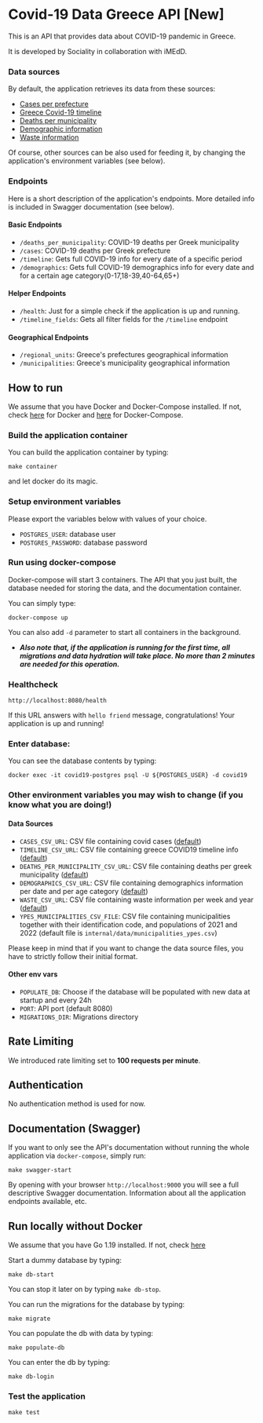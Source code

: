 # Covid-19 Data Greece API [New]

This is an API that provides data about COVID-19 pandemic in Greece.

It is developed by Sociality in collaboration with iMEdD.

### Data sources

By default, the application retrieves its data from these sources:

- [Cases per prefecture](https://github.com/iMEdD-Lab/open-data/blob/master/COVID-19/greece_cases_v2.csv)
- [Greece Covid-19 timeline](https://github.com/iMEdD-Lab/open-data/blob/master/COVID-19/greeceTimeline.csv)
- [Deaths per municipality](https://github.com/iMEdD-Lab/open-data/blob/master/COVID-19/deaths%20covid%20greece%20municipality%2020%2021.csv)
- [Demographic information](https://github.com/Sandbird/covid19-Greece/blob/master/demography_total_details.csv)
- [Waste information](https://raw.githubusercontent.com/iMEdD-Lab/open-data/master/COVID-19/viral_waste_water.csv)

Of course, other sources can be also used for feeding it, by changing the application's environment variables
(see below).

### Endpoints

Here is a short description of the application's endpoints. More detailed info is included in Swagger documentation
(see below).

#### Basic Endpoints

- `/deaths_per_municipality`: COVID-19 deaths per Greek municipality
- `/cases`: COVID-19 deaths per Greek prefecture
- `/timeline`: Gets full COVID-19 info for every date of a specific period
- `/demographics`: Gets full COVID-19 demographics info for every date and for a certain age category(0-17,18-39,40-64,65+)

#### Helper Endpoints

- `/health`: Just for a simple check if the application is up and running.
- `/timeline_fields`: Gets all filter fields for the `/timeline` endpoint

#### Geographical Endpoints

- `/regional_units`: Greece's prefectures geographical information
- `/municipalities`: Greece's municipality geographical information

## How to run

We assume that you have Docker and Docker-Compose installed. If not,
check [here](https://docs.docker.com/engine/install/)
for Docker and [here](https://docker-docs.netlify.app/compose/install/) for Docker-Compose.

### Build the application container

You can build the application container by typing:

```shell
make container
```

and let docker do its magic.

### Setup environment variables

Please export the variables below with values of your choice.

- `POSTGRES_USER`: database user
- `POSTGRES_PASSWORD`: database password

### Run using docker-compose

Docker-compose will start 3 containers. The API that you just built, the database needed for storing the data, and the
documentation container.

You can simply type:

```shell
docker-compose up
```

You can also add `-d` parameter to start all containers in the background.

- ***Also note that, if the application is running for the first time, all migrations and data hydration will take
  place. No more than 2 minutes are needed for this operation.***

### Healthcheck

```shell
http://localhost:8080/health
```

If this URL answers with `hello friend` message, congratulations! Your application is up and running!

### Enter database:

You can see the database contents by typing:

```shell
docker exec -it covid19-postgres psql -U ${POSTGRES_USER} -d covid19
```

### Other environment variables you may wish to change (if you know what you are doing!)

#### Data Sources

- `CASES_CSV_URL`: CSV file containing covid
  cases ([default](https://github.com/iMEdD-Lab/open-data/blob/master/COVID-19/greece_cases_v2.csv))
- `TIMELINE_CSV_URL`: CSV file containing greece COVID19 timeline
  info ([default](https://github.com/iMEdD-Lab/open-data/blob/master/COVID-19/greeceTimeline.csv))
- `DEATHS_PER_MUNICIPALITY_CSV_URL`: CSV file containing deaths per greek
  municipality ([default](https://github.com/iMEdD-Lab/open-data/blob/master/COVID-19/deaths%20covid%20greece%20municipality%2020%2021.csv))
- `DEMOGRAPHICS_CSV_URL`: CSV file containing demographics information per date and per age category ([default](https://github.com/Sandbird/covid19-Greece/blob/master/demography_total_details.csv))
- `WASTE_CSV_URL`: CSV file containing waste information per week and year ([default](https://raw.githubusercontent.com/iMEdD-Lab/open-data/master/COVID-19/viral_waste_water.csv))
- `YPES_MUNICIPALITIES_CSV_FILE`: CSV file containing municipalities together with their identification code, and populations of 2021 and 2022 (default file is `internal/data/municipalities_ypes.csv`)

Please keep in mind that if you want to change the data source files, you have to strictly follow their initial format.

#### Other env vars

- `POPULATE_DB`: Choose if the database will be populated with new data at startup and every 24h
- `PORT`: API port (default 8080)
- `MIGRATIONS_DIR`: Migrations directory

## Rate Limiting

We introduced rate limiting set to **100 requests per minute**.

## Authentication

No authentication method is used for now.

## Documentation (Swagger)

If you want to only see the API's documentation without running the whole application via `docker-compose`, simply
run:

```shell
make swagger-start
```

By opening with your browser `http://localhost:9000` you will see a full descriptive Swagger documentation.
Information about all the application endpoints available, etc.

## Run locally without Docker

We assume that you have Go 1.19 installed. If not, check [here](https://go.dev/doc/install)

Start a dummy database by typing:

```shell
make db-start
```

You can stop it later on by typing `make db-stop`.

You can run the migrations for the database by typing:

```shell
make migrate
```

You can populate the db with data by typing:

```shell
make populate-db
```

You can enter the db by typing:

```shell
make db-login
```

### Test the application

```shell
make test
```
